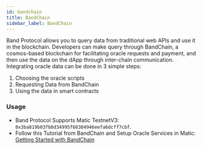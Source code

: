 ```yaml
---
id: bandchain
title: BandChain
sidebar_label: BandChain
---
```


Band Protocol allows you to query data from traditional web APIs and use it in the blockchain. Developers can make query through BandChain, a cosmos-based blockchain for facilitating oracle requests and payment, and then use the data on the dApp through inter-chain communication. Integrating oracle data can be done in 3 simple steps:

1. Choosing the oracle scripts
2. Requesting Data from BandChain
3. Using the data in smart contracts

### Usage

- Band Protocol Supports Matic TestnetV3: ```0x3ba819b03fb8d34995f68304946eefa6dcff7cbf```.
- Follow this Tutorial from BandChain and Setup Oracle Services in Matic: [Getting Started with BandChain](https://docs.bandchain.org/dapp-developers/getting-started) 